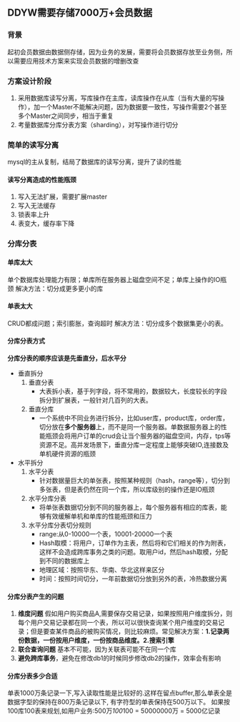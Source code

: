 ## DDYW需要存储7000万+会员数据
### 背景
起初会员数据由数据侧存储，因为业务的发展，需要将会员数据存放至业务侧，所以需要应用技术方案来实现会员数据的增删改查
### 方案设计阶段
1. 采用数据库读写分离，写库操作在主库，读库操作在从库（当有大量的写操作），加一个Master不能解决问题，因为数据要一致性，写操作需要2个甚至多个Master之间同步，相当于重复
2. 考量数据库分库分表方案（sharding），对写操作进行切分

### 简单的读写分离
mysql的主从复制，结局了数据库的读写分离，提升了读的性能

#### 读写分离造成的性能瓶颈
1. 写入无法扩展，需要扩展master
2. 写入无法缓存
3. 锁表率上升
4. 表变大，缓存率下降

### 分库分表
#### 单库太大
单个数据库处理能力有限；单库所在服务器上磁盘空间不足；单库上操作的IO瓶颈 解决方法：切分成更多更小的库
#### 单表太大
CRUD都成问题；索引膨胀，查询超时 解决方法：切分成多个数据集更小的表。
#### 分库分表方式
**分库分表的顺序应该是先垂直分，后水平分**
- 垂直拆分
    1. 垂直分表
        - 大表拆小表，基于列字段，将不常用的，数据较大，长度较长的字段拆分到扩展表，一般针对几百列的大表。
    2. 垂直分库
        - 一个系统中不同业务进行拆分，比如user库，product库，order库，切分放在**多个服务器**上，而不是同一个服务器。单数据服务器上的性能瓶颈会将用户订单的crud会让当个服务器的磁盘空间，内存，tps等资源不足。高并发场景下，垂直分库一定程度上能够突破IO,连接数及单机硬件资源的瓶颈
- 水平拆分
    1. 水平分表
        - 针对数据量巨大的单张表，按照某种规则（hash，range等），切分到多张表，但是表仍然在同一个库，所以库级别的操作还是IO瓶颈
    2. 水平分库分表
        - 将单张表数据切分到不同的服务器上，每个服务器有相应的库表，能够有效缓解单机和单库的性能瓶颈和压力
    3. 水平分库分表切分规则
        - range:从0-10000一个表，10001-20000一个表
        - Hash取模：将用户，订单作为主表，然后将和它们相关的作为附表，这样不会造成跨库事务之类的问题。取用户id，然后hash取模，分配到不同的数据库上
        - 地理区域：按照华东、华南、华北这样来区分
        - 时间：按照时间切分，一年前数据切分放到另外的表，冷热数据分离

#### 分库分表产生的问题
1. **维度问题**
    假如用户购买商品A,需要保存交易记录，如果按照用户维度拆分，则每个用户交易记录都在同一个表，所以可以很快查询某个用户维度的交易记录；但是要查某件商品的被购买情况，则比较麻烦。常见解决方案：**1.记录两份数据，一份按用户维度，一份按商品维度。2.搜索引擎**
2. **联合查询问题**
    基本不可能，因为关联表可能不在同一个库
3. **避免跨库事务**，避免在修改db1的时候同步修改db2的操作，效率会有影响

#### 分库分表多少合适
单表1000万条记录一下,写入读取性能是比较好的.这样在留点buffer,那么单表全是数据字型的保持在800万条记录以下, 有字符型的单表保持在500万以下。
如果按 100库100表来规划,如用户业务:500万*100*100 = 50000000万 = 5000亿记录